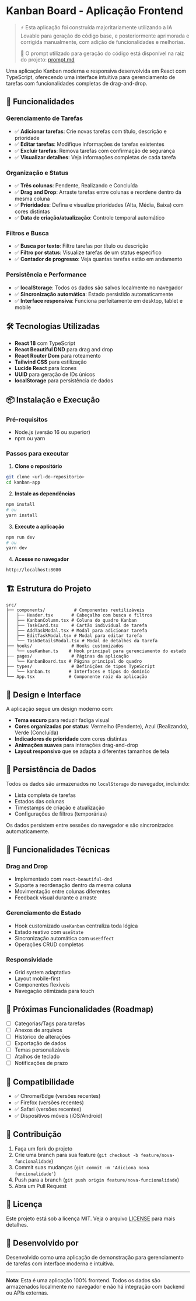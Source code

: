 # Kanban Board - Aplicação Frontend

> ⚡️ Esta aplicação foi construída majoritariamente utilizando a IA Lovable para geração do código base, e posteriormente aprimorada e corrigida manualmente, com adição de funcionalidades e melhorias.
>
> 📄 O prompt utilizado para geração do código está disponível na raiz do projeto: [prompt.md](./prompt.md)

Uma aplicação Kanban moderna e responsiva desenvolvida em React com TypeScript, oferecendo uma interface intuitiva para gerenciamento de tarefas com funcionalidades completas de drag-and-drop.

## 🚀 Funcionalidades

### Gerenciamento de Tarefas
- ✅ **Adicionar tarefas**: Crie novas tarefas com título, descrição e prioridade
- ✅ **Editar tarefas**: Modifique informações de tarefas existentes
- ✅ **Excluir tarefas**: Remova tarefas com confirmação de segurança
- ✅ **Visualizar detalhes**: Veja informações completas de cada tarefa

### Organização e Status
- ✅ **Três colunas**: Pendente, Realizando e Concluída
- ✅ **Drag and Drop**: Arraste tarefas entre colunas e reordene dentro da mesma coluna
- ✅ **Prioridades**: Defina e visualize prioridades (Alta, Média, Baixa) com cores distintas
- ✅ **Data de criação/atualização**: Controle temporal automático

### Filtros e Busca
- ✅ **Busca por texto**: Filtre tarefas por título ou descrição
- ✅ **Filtro por status**: Visualize tarefas de um status específico
- ✅ **Contador de progresso**: Veja quantas tarefas estão em andamento

### Persistência e Performance
- ✅ **localStorage**: Todos os dados são salvos localmente no navegador
- ✅ **Sincronização automática**: Estado persistido automaticamente
- ✅ **Interface responsiva**: Funciona perfeitamente em desktop, tablet e mobile

## 🛠️ Tecnologias Utilizadas

- **React 18** com TypeScript
- **React Beautiful DND** para drag and drop
- **React Router Dom** para roteamento
- **Tailwind CSS** para estilização
- **Lucide React** para ícones
- **UUID** para geração de IDs únicos
- **localStorage** para persistência de dados

## 📦 Instalação e Execução

### Pré-requisitos
- Node.js (versão 16 ou superior)
- npm ou yarn

### Passos para executar

1. **Clone o repositório**
```bash
git clone <url-do-repositorio>
cd kanban-app
```

2. **Instale as dependências**
```bash
npm install
# ou
yarn install
```

3. **Execute a aplicação**
```bash
npm run dev
# ou
yarn dev
```

4. **Acesse no navegador**
```
http://localhost:8080
```

## 🏗️ Estrutura do Projeto

```
src/
├── components/           # Componentes reutilizáveis
│   ├── Header.tsx       # Cabeçalho com busca e filtros
│   ├── KanbanColumn.tsx # Coluna do quadro Kanban
│   ├── TaskCard.tsx     # Cartão individual de tarefa
│   ├── AddTaskModal.tsx # Modal para adicionar tarefa
│   ├── EditTaskModal.tsx # Modal para editar tarefa
│   └── TaskDetailsModal.tsx # Modal de detalhes da tarefa
├── hooks/               # Hooks customizados
│   └── useKanban.ts    # Hook principal para gerenciamento do estado
├── pages/               # Páginas da aplicação
│   └── KanbanBoard.tsx # Página principal do quadro
├── types/               # Definições de tipos TypeScript
│   └── kanban.ts       # Interfaces e tipos do domínio
└── App.tsx             # Componente raiz da aplicação
```

## 🎨 Design e Interface

A aplicação segue um design moderno com:
- **Tema escuro** para reduzir fadiga visual
- **Cores organizadas por status**: Vermelho (Pendente), Azul (Realizando), Verde (Concluída)
- **Indicadores de prioridade** com cores distintas
- **Animações suaves** para interações drag-and-drop
- **Layout responsivo** que se adapta a diferentes tamanhos de tela

## 💾 Persistência de Dados

Todos os dados são armazenados no `localStorage` do navegador, incluindo:
- Lista completa de tarefas
- Estados das colunas
- Timestamps de criação e atualização
- Configurações de filtros (temporárias)

Os dados persistem entre sessões do navegador e são sincronizados automaticamente.

## 🔧 Funcionalidades Técnicas

### Drag and Drop
- Implementado com `react-beautiful-dnd`
- Suporte a reordenação dentro da mesma coluna
- Movimentação entre colunas diferentes
- Feedback visual durante o arraste

### Gerenciamento de Estado
- Hook customizado `useKanban` centraliza toda lógica
- Estado reativo com `useState`
- Sincronização automática com `useEffect`
- Operações CRUD completas

### Responsividade
- Grid system adaptativo
- Layout mobile-first
- Componentes flexíveis
- Navegação otimizada para touch

## 🚀 Próximas Funcionalidades (Roadmap)

- [ ] Categorias/Tags para tarefas
- [ ] Anexos de arquivos
- [ ] Histórico de alterações
- [ ] Exportação de dados
- [ ] Temas personalizáveis
- [ ] Atalhos de teclado
- [ ] Notificações de prazo

## 📱 Compatibilidade

- ✅ Chrome/Edge (versões recentes)
- ✅ Firefox (versões recentes)
- ✅ Safari (versões recentes)
- ✅ Dispositivos móveis (iOS/Android)

## 🤝 Contribuição

1. Faça um fork do projeto
2. Crie uma branch para sua feature (`git checkout -b feature/nova-funcionalidade`)
3. Commit suas mudanças (`git commit -m 'Adiciona nova funcionalidade'`)
4. Push para a branch (`git push origin feature/nova-funcionalidade`)
5. Abra um Pull Request

## 📄 Licença

Este projeto está sob a licença MIT. Veja o arquivo [LICENSE](LICENSE) para mais detalhes.

## 👥 Desenvolvido por

Desenvolvido como uma aplicação de demonstração para gerenciamento de tarefas com interface moderna e intuitiva.

---

**Nota**: Esta é uma aplicação 100% frontend. Todos os dados são armazenados localmente no navegador e não há integração com backend ou APIs externas.
